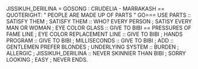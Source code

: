 JISSIKUH_DERILINA = GOSONG : CRUDELIA - MARRAKASH  == QUOTERIGHT: " PEOPLE ARE MADE UP OF PARTS " GO=== USE PARTS :: SATISFY THEM ; 
SATISFY THEM :: WHO? EVERY PERSON ; SATISY EVERY MAN OR WOMAN ; EYE COLOR GLASS :: GIVE TO BIBI == PRESSURES OF FAME LINE ; 
EYE COLOR REPLACEMENT LINE :: GIVE TO BIBI ; HANDS PROGRAM :: GIVE TO BIBI ; MILLISECONDS :: GIVE TO BIBI ; ADD :: GENTLEMEN PREFER BLONDES ; UNDERLYING SYSTEM :: BURDEN ; ALLERGIC ; JISSIKUH_DERILINA :: NEVER SKINNIER THAN BIBI ; 
SORRY LOOKING ; EASY ; NEVER ENDS.
